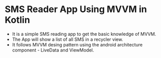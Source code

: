 # SMS Reader App Using MVVM in Kotlin
* It is a simple SMS reading app to get the basic knowledge of MVVM.
* The App will show a list of all SMS in a recycler view.
* It follows MVVM desing pattern using the android architecture component - LiveData and ViewModel.
